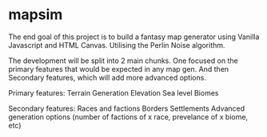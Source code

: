 # mapsim

The end goal of this project is to build a fantasy map generator using Vanilla Javascript and HTML Canvas. Utilising the Perlin Noise algorithm.

The development will be split into 2 main chunks. One focused on the primary features that would be expected in any map gen. And then Secondary features, which will add more advanced options.

Primary features:
    Terrain Generation
    Elevation
    Sea level
    Biomes

Secondary features:
    Races and factions
    Borders
    Settlements
    Advanced generation options (number of factions of x race, prevelance of x biome, etc)
